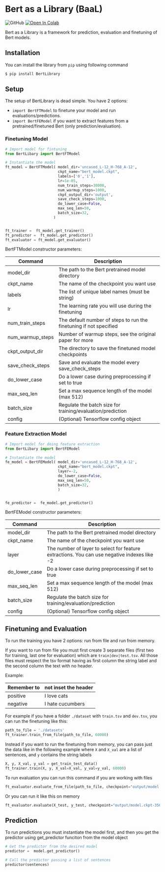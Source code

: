 # Bert as a Library (BaaL)

<p align="center">
  
  
  
![GitHub](https://img.shields.io/github/license/kpi6research/Bert-as-a-Library)
[![Open In Colab](https://colab.research.google.com/assets/colab-badge.svg)](https://colab.research.google.com/drive/1yTiTQ6g-lM7RISeK774DuM8jesuiOVS_)


</p>

Bert as a Library is a framework for prediction, evaluation and finetuning of Bert models.

## Installation
You can install the library from `pip` using following command
```bash
$ pip install BertLibrary
```

## Setup
The setup of BertLibrary is dead simple. You have 2 options:
- `import BertFTModel` to finetune your model and run evaluations/predictions.
- `import BertFEModel` if you want to extract features from a pretrained/finetuned Bert (only prediction/evaluation).

### Finetuning Model
```python
# Import model for fintuning
from BertLibary import BertFTModel

# Instantiate the model
ft_model = BertFTModel( model_dir='uncased_L-12_H-768_A-12',
                        ckpt_name="bert_model.ckpt",
                        labels=['0','1'],
                        lr=1e-05,
                        num_train_steps=30000,
                        num_warmup_steps=1000,
                        ckpt_output_dir='output',
                        save_check_steps=1000,
                        do_lower_case=False,
                        max_seq_len=50,
                        batch_size=32,
                      )


ft_trainer =  ft_model.get_trainer()
ft_predictor =  ft_model.get_predictor()
ft_evaluator = ft_model.get_evaluator()

```

BertFTModel constructor parameters:

| Command | Description |
| ------ | ------ |
| model_dir | The path to the Bert pretrained model directory  |
| ckpt_name | The name of the checkpoint you want use |
| labels | The list of unique label names (must be string) |
| lr | The learning rate you will use during the finetuning |
| num_train_steps | The default number of steps to run the finetuning if not specified |
| num_warmup_steps | Number of warmup steps, see the original paper for more |
| ckpt_output_dir | The directory to save the finetuned model checkpoints |
| save_check_steps | Save and evaluate the model every save_check_steps |
| do_lower_case | Do a lower case during preprocessing if set to true |
| max_seq_len | Set a max sequence length of the model (max 512) |
| batch_size | Regulate the batch size for training/evaluation/prediction |
| config | (Optional) Tensorflow config object |


### Feature Extraction Model
```python
# Import model for doing feature extraction
from BertLibary import BertFEModel

# Instantiate the model
fe_model = BertFEModel( model_dir='uncased_L-12_H-768_A-12',
                        ckpt_name="bert_model.ckpt",
                        layer=-2,
                        do_lower_case=False,
                        max_seq_len=50,
                        batch_size=32,
                        )


fe_predictor =  fe_model.get_predictor()
```

BertFEModel constructor parameters:

| Command | Description |
| ------ | ------ |
| model_dir | The path to the Bert pretrained model directory  |
| ckpt_name | The name of the checkpoint you want use |
| layer | The number of layer to select for feature extractions. You can use negative indexes like -2 |
| do_lower_case | Do a lower case during preprocessing if set to true |
| max_seq_len | Set a max sequence length of the model (max 512) |
| batch_size | Regulate the batch size for training/evaluation/prediction |
| config | (Optional) Tensorflow config object |

## Finetuning and Evaluation
To run the training you have 2 options: run from file and run from memory.

If you want to run from file you must first create 3 separate files (first two for training, last one for evaluation) which are `train|dev|test.tsv`. All those files must respect the tsv format having as first column the string label and the second column the text
with no header.

Example:

| Remember to | not inset the header |
| ------ | ------ |
| positive | I love cats |
| negative | I hate cucumbers |

For example if you have a folder `./dataset` with `train.tsv` and `dev.tsv`, you can run the finetuning like this:
```python
path_to_file = './datasets'
ft_trainer.train_from_file(path_to_file, 60000)
```

Instead if you want to run the finetuning from memory, you can pass just the data like in the following example where `X` and `X_val` are a list of sentences, and `y` contains the string labels
```python
X, y, X_val, y_val = get_train_test_data()
ft_trainer.train(X, y, X_val=X_val, y_val=y_val, 60000)
```

To run evaluation you can run this command if you are working with files
```python
ft_evaluator.evaluate_from_file(path_to_file, checkpoint="output/model.ckpt-35000") 
```

Or you can run it like this on memory
```python
ft_evaluator.evaluate(X_test, y_test, checkpoint="output/model.ckpt-35000") 
```

## Prediction
To run predictions you must instantiate the model first, and then you get the predictor using get_predictor funciton from the model object
```python
# Get the predictor from the desired model
predictor =  model.get_predictor()

# Call the predictor passing a list of sentences
predictor(sentences)
```
